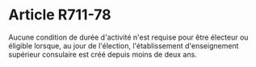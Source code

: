 # Article R711-78

Aucune condition de durée d'activité n'est requise pour être électeur ou éligible lorsque, au jour de l'élection, l'établissement d'enseignement supérieur consulaire est créé depuis moins de deux ans.